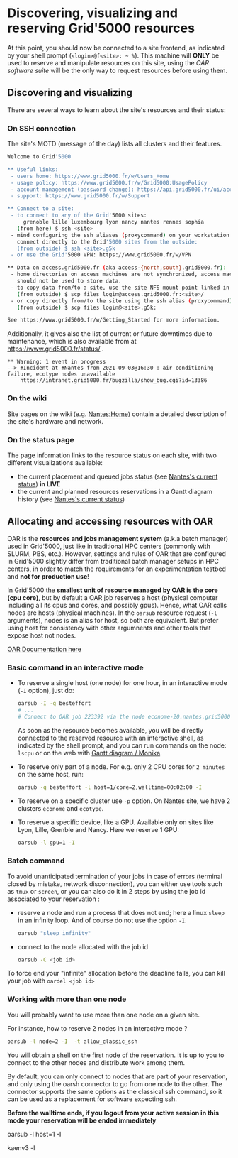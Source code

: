 # Discovering, visualizing and reserving Grid'5000 resources

At this point, you should now be connected to a site frontend, as indicated by your shell prompt (`<login>@f<site>: ~ %`). This machine will **ONLY** be used to reserve and manipulate resources on this site, using the *OAR software suite* will be the only way to request resources before using them. 

## Discovering and visualizing
There are several ways to learn about the site's resources and their status:

### On SSH connection
The site's MOTD (message of the day) lists all clusters and their features. 

```bash
Welcome to Grid'5000

** Useful links:
 - users home: https://www.grid5000.fr/w/Users_Home
 - usage policy: https://www.grid5000.fr/w/Grid5000:UsagePolicy
 - account management (password change): https://api.grid5000.fr/ui/account
 - support: https://www.grid5000.fr/w/Support

** Connect to a site:
 - to connect to any of the Grid'5000 sites:
     grenoble lille luxembourg lyon nancy nantes rennes sophia
   (from here) $ ssh <site>
 - mind configuring the ssh aliases (proxycommand) on your workstation to
   connect directly to the Grid'5000 sites from the outside:
   (from outside) $ ssh <site>.g5k
 - or use the Grid'5000 VPN: https://www.grid5000.fr/w/VPN

** Data on access.grid5000.fr (aka access-{north,south}.grid5000.fr):
 - home directories on access machines are not synchronized, access machines
   should not be used to store data.
 - to copy data from/to a site, use the site NFS mount point linked in the home:
   (from outside) $ scp files login@access.grid5000.fr:<site>/
 - or copy directly from/to the site using the ssh alias (proxycommand):
   (from outside) $ scp files login@<site>.g5k:

See https://www.grid5000.fr/w/Getting_Started for more information.
```

Additionally, it gives also the list of current or future downtimes due to maintenance, which is also available from at https://www.grid5000.fr/status/ .

```
** Warning: 1 event in progress
--> #Incident at #Nantes from 2021-09-03@16:30 : air conditioning failure, ecotype nodes unavailable
    https://intranet.grid5000.fr/bugzilla/show_bug.cgi?id=13386
```

### On the wiki
Site pages on the wiki (e.g. [Nantes:Home](https://www.grid5000.fr/w/Nantes:Home)) contain a detailed description of the site's hardware and network.

### On the status page
The page information links to the resource status on each site, with two different visualizations available:
- the current placement and queued jobs status (see [Nantes's current status](https://intranet.grid5000.fr/oar/Nantes/monika.cgi)) **in LIVE**
- the current and planned resources reservations in a Gantt diagram history (see [Nantes's current status](https://intranet.grid5000.fr/oar/Nantes/drawgantt-svg/)) 

## Allocating and accessing resources with OAR

OAR is the **resources and jobs management system** (a.k.a batch manager) used in Grid'5000, just like in traditional HPC centers (commonly with SLURM, PBS, etc.). However, settings and rules of OAR that are configured in Grid'5000 slightly differ from traditional batch manager setups in HPC centers, in order to match the requirements for an experimentation testbed and **not for production use**! 

In Grid'5000 the **smallest unit of resource managed by OAR is the core (cpu core)**, but by default a OAR job reserves a host (physical computer including all its cpus and cores, and possibly gpus). Hence, what OAR calls nodes are hosts (physical machines). In the `oarsub` resource request (`-l` arguments), nodes is an alias for host, so both are equivalent. But prefer using host for consistency with other argumnents and other tools that expose host not nodes. 

[OAR Documentation here](http://oar.imag.fr/documentation)

### Basic command in an interactive mode

- To reserve a single host (one node) for one hour, in an interactive mode (`-I` option), just do:
  ```bash
  oarsub -I -q besteffort
  # ...
  # Connect to OAR job 223392 via the node econome-20.nantes.grid5000.fr
  ```
  As soon as the resource becomes available, you will be directly connected to the reserved resource with an interactive shell, as indicated by the shell prompt, and you can run commands on the node: `lscpu` or on the web with [Gantt diagram / Monika](https://www.grid5000.fr/w/Status#Resources_reservations_.28OAR.29_status).

- To reserve only part of a node. For e.g. only 2 CPU cores for `2 minutes` on the same host, run:
  ```bash
  oarsub -q besteffort -l host=1/core=2,walltime=00:02:00 -I
  ```
  
- To reserve on a specific cluster use `-p` option. On Nantes site, we have 2 clusters `econome` and `ecotype`.
- To reserve a specific device, like a GPU. Available only on sites like Lyon, Lille, Grenble and Nancy. Here we reserve 1 GPU:
  ```bash
  oarsub -l gpu=1 -I
  ```
  
### Batch command

To avoid unanticipated termination of your jobs in case of errors (terminal closed by mistake, network disconnection), you can either use tools such as `tmux` or `screen`, or you can also do it in 2 steps by using the job id associated to your reservation :
- reserve a node and run a process that does not end; here a linux `sleep` in an infinity loop. And of course do not use the option `-I`.
  ```bash
  oarsub "sleep infinity"
  ```
- connect to the node allocated with the job id
  ```bash
  oarsub -C <job id>
  ```

To force end your "infinite" allocation before the deadline falls, you can kill your job with `oardel <job id>`


### Working with more than one node
You will probably want to use more than one node on a given site. 

For instance, how to reserve 2 nodes in an interactive mode ?

```bash
oarsub -l node=2 -I  -t allow_classic_ssh
```

You will obtain a shell on the first node of the reservation. It is up to you to connect to the other nodes and distribute work among them. 

By default, you can only connect to nodes that are part of your reservation, and only using the oarsh connector to go from one node to the other. The connector supports the same options as the classical ssh command, so it can be used as a replacement for software expecting ssh. 

  


**Before the walltime ends, if you logout from your active session in this mode your reservation will be ended immediately**

oarsub -l host=1 -I

kaenv3 -l
